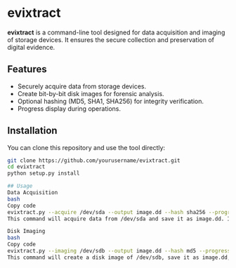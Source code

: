 # evixtract

**evixtract** is a command-line tool designed for data acquisition and imaging of storage devices. It ensures the secure collection and preservation of digital evidence.

## Features
- Securely acquire data from storage devices.
- Create bit-by-bit disk images for forensic analysis.
- Optional hashing (MD5, SHA1, SHA256) for integrity verification.
- Progress display during operations.

## Installation

You can clone this repository and use the tool directly:

```bash
git clone https://github.com/yourusername/evixtract.git
cd evixtract
python setup.py install

## Usage
Data Acquisition
bash
Copy code
evixtract.py --acquire /dev/sda --output image.dd --hash sha256 --progress
This command will acquire data from /dev/sda and save it as image.dd. It will also calculate a SHA256 hash of the output file and show the progress.

Disk Imaging
bash
Copy code
evixtract.py --imaging /dev/sdb --output image.dd --hash md5 --progress
This command will create a disk image of /dev/sdb, save it as image.dd, and calculate an MD5 hash for verification.
